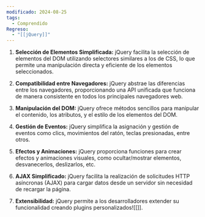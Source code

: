 ```yaml
---
modificado: 2024-08-25
tags:
  - Comprendido
Regreso:
  - "[[jQuery]]"
---
```



1. **Selección de Elementos Simplificada:** jQuery facilita la selección de elementos del DOM utilizando selectores similares a los de CSS, lo que permite una manipulación directa y eficiente de los elementos seleccionados.
    
2. **Compatibilidad entre Navegadores:** jQuery abstrae las diferencias entre los navegadores, proporcionando una API unificada que funciona de manera consistente en todos los principales navegadores web.
    
3. **Manipulación del DOM:** jQuery ofrece métodos sencillos para manipular el contenido, los atributos, y el estilo de los elementos del DOM.
    
4. **Gestión de Eventos:** jQuery simplifica la asignación y gestión de eventos como clics, movimientos del ratón, teclas presionadas, entre otros.
    
5. **Efectos y Animaciones:** jQuery proporciona funciones para crear efectos y animaciones visuales, como ocultar/mostrar elementos, desvanecerlos, deslizarlos, etc.
    
6. **AJAX Simplificado:** jQuery facilita la realización de solicitudes HTTP asíncronas (AJAX) para cargar datos desde un servidor sin necesidad de recargar la página.
    
7. **Extensibilidad:** jQuery permite a los desarrolladores extender su funcionalidad creando plugins personalizados![[]].